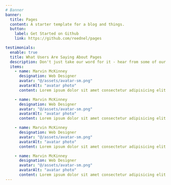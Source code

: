 ```yaml
---
# Banner
banner:
  title: Pages
  content: A starter template for a blog and things.
  button:
    label: Get Started on Github
    link: https://github.com/reednel/pages

testimonials:
  enable: true
  title: What Users Are Saying About Pages
  description: Don't just take our word for it - hear from some of our satisfied users!
  items:
    - name: Marvin McKinney
      designation: Web Designer
      avatar: "@/assets/avatar-sm.png"
      avatarAlt: "avatar photo"
      content: Lorem ipsum dolor sit amet consectetur adipisicing elit. Qui iusto illo molestias, assumenda expedita commodi inventore non itaque molestiae voluptatum dolore, facilis sapiente, repellat veniam.

    - name: Marvin McKinney
      designation: Web Designer
      avatar: "@/assets/avatar-sm.png"
      avatarAlt: "avatar photo"
      content: Lorem ipsum dolor sit amet consectetur adipisicing elit. Qui iusto illo molestias, assumenda expedita commodi inventore non itaque molestiae voluptatum dolore, facilis sapiente, repellat veniam.

    - name: Marvin McKinney
      designation: Web Designer
      avatar: "@/assets/avatar-sm.png"
      avatarAlt: "avatar photo"
      content: Lorem ipsum dolor sit amet consectetur adipisicing elit. Qui iusto illo molestias, assumenda expedita commodi inventore non itaque molestiae voluptatum dolore, facilis sapiente, repellat veniam.

    - name: Marvin McKinney
      designation: Web Designer
      avatar: "@/assets/avatar-sm.png"
      avatarAlt: "avatar photo"
      content: Lorem ipsum dolor sit amet consectetur adipisicing elit. Qui iusto illo molestias, assumenda expedita commodi inventore non itaque molestiae voluptatum dolore, facilis sapiente, repellat veniam.
---
```

